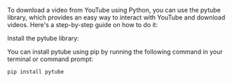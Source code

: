 To download a video from YouTube using Python, you can use the pytube library, which provides an easy way to interact with YouTube and download videos. Here's a step-by-step guide on how to do it:

Install the pytube library:

You can install pytube using pip by running the following command in your terminal or command prompt:

```besh
pip install pytube

```
